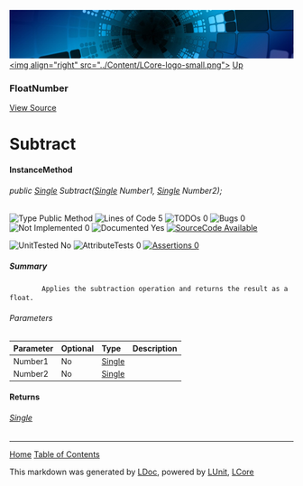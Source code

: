 ![](../Content/LCore-banner-small.png "")
[&lt;img align=&quot;right&quot; src=&quot;../Content/LCore-logo-small.png&quot;&gt;](../../README.md)
[Up](FloatNumber.md)

### FloatNumber
[View Source](../Numbers/FloatNumber.cs)

# Subtract

#### InstanceMethod

###### public [Single](https://msdn.microsoft.com/en-us/library/system.single.aspx) Subtract([Single](https://msdn.microsoft.com/en-us/library/system.single.aspx) Number1, [Single](https://msdn.microsoft.com/en-us/library/system.single.aspx) Number2);

![Type Public Method](http://b.repl.ca/v1/Type-Public%20Method-blue.png "") ![Lines of Code 5](http://b.repl.ca/v1/Lines%20of%20Code-5-blue.png "") ![TODOs 0](http://b.repl.ca/v1/TODOs-0-green.png "") ![Bugs 0](http://b.repl.ca/v1/Bugs-0-green.png "") ![Not Implemented 0](http://b.repl.ca/v1/Not%20Implemented-0-green.png "") ![Documented Yes](http://b.repl.ca/v1/Documented-Yes-brightgreen.png "") [![SourceCode Available](http://b.repl.ca/v1/SourceCode-Available-brightgreen.png "")](../Numbers/FloatNumber.cs#L80)

![UnitTested No](http://b.repl.ca/v1/UnitTested-No-lightgrey.png "") ![AttributeTests 0](http://b.repl.ca/v1/AttributeTests-0-lightgrey.png "") [![Assertions 0](http://b.repl.ca/v1/Assertions-0-lightgrey.png "")](../Numbers/FloatNumber.cs)

##### Summary

            Applies the subtraction operation and returns the result as a float.
            

###### Parameters

Parameter | Optional | Type | Description
:---  | :---  | :---  | :--- 
Number1 | No | [Single](https://msdn.microsoft.com/en-us/library/system.single.aspx) | 
Number2 | No | [Single](https://msdn.microsoft.com/en-us/library/system.single.aspx) | 


#### Returns

###### [Single](https://msdn.microsoft.com/en-us/library/system.single.aspx)



---

[Home](../../README.md) [Table of Contents](../../TableOfContents.md)

This markdown was generated by [LDoc](https://github.com/CodeSingularity/LDoc), powered by [LUnit](https://github.com/CodeSingularity/LUnit), [LCore](https://github.com/CodeSingularity/LCore)
